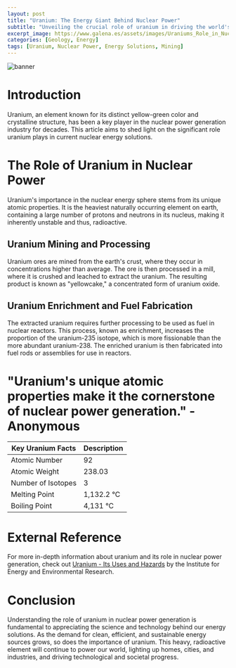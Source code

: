 ```yaml
---
layout: post
title: "Uranium: The Energy Giant Behind Nuclear Power"
subtitle: "Unveiling the crucial role of uranium in driving the world's nuclear energy solutions."
excerpt_image: https://www.galena.es/assets/images/Uraniums_Role_in_Nuclear_Power.png
categories: [Geology, Energy]
tags: [Uranium, Nuclear Power, Energy Solutions, Mining]
---
```


![banner](https://www.galena.es/assets/images/Uraniums_Role_in_Nuclear_Power.png "A close-up view of uranium ore, highlighting its distinct yellow-green color and crystalline structure, symbolizing its essential role in nuclear power generation and energy solutions.")

# Introduction 

Uranium, an element known for its distinct yellow-green color and crystalline structure, has been a key player in the nuclear power generation industry for decades. This article aims to shed light on the significant role uranium plays in current nuclear energy solutions.

# The Role of Uranium in Nuclear Power

Uranium's importance in the nuclear energy sphere stems from its unique atomic properties. It is the heaviest naturally occurring element on earth, containing a large number of protons and neutrons in its nucleus, making it inherently unstable and thus, radioactive.

## Uranium Mining and Processing

Uranium ores are mined from the earth's crust, where they occur in concentrations higher than average. The ore is then processed in a mill, where it is crushed and leached to extract the uranium. The resulting product is known as "yellowcake," a concentrated form of uranium oxide.

## Uranium Enrichment and Fuel Fabrication

The extracted uranium requires further processing to be used as fuel in nuclear reactors. This process, known as enrichment, increases the proportion of the uranium-235 isotope, which is more fissionable than the more abundant uranium-238. The enriched uranium is then fabricated into fuel rods or assemblies for use in reactors.

# "Uranium's unique atomic properties make it the cornerstone of nuclear power generation." - Anonymous

| Key Uranium Facts | Description |
| ----------------- | ----------- |
| Atomic Number     | 92          |
| Atomic Weight     | 238.03      |
| Number of Isotopes| 3           |
| Melting Point     | 1,132.2 °C  |
| Boiling Point     | 4,131 °C    |

# External Reference

For more in-depth information about uranium and its role in nuclear power generation, check out [Uranium - Its Uses and Hazards](https://www.ieer.org/fctsheet/uranium.html) by the Institute for Energy and Environmental Research.

# Conclusion

Understanding the role of uranium in nuclear power generation is fundamental to appreciating the science and technology behind our energy solutions. As the demand for clean, efficient, and sustainable energy sources grows, so does the importance of uranium. This heavy, radioactive element will continue to power our world, lighting up homes, cities, and industries, and driving technological and societal progress.